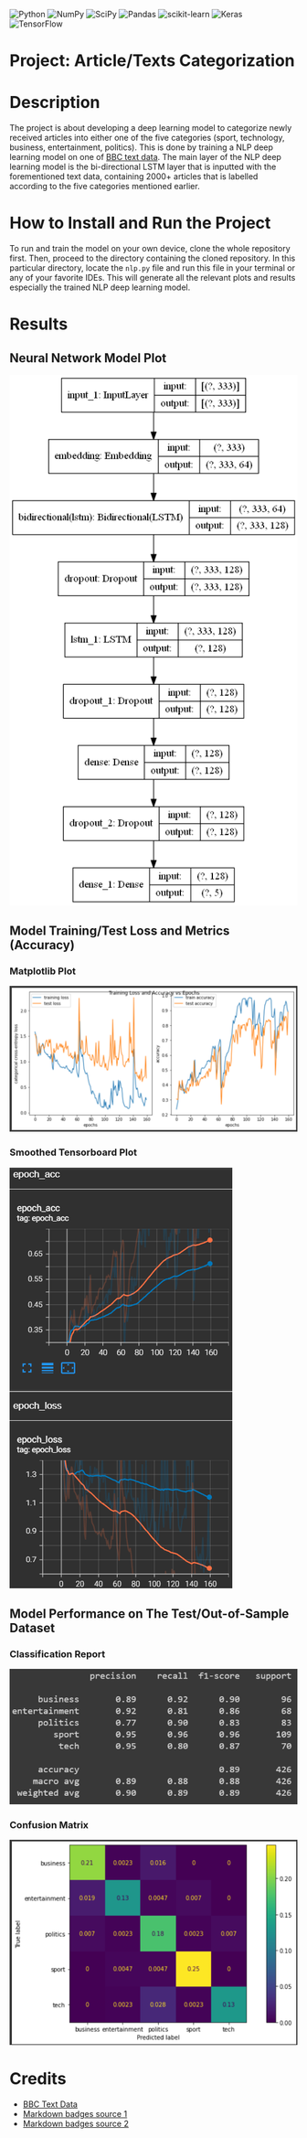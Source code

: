 ![Python](https://img.shields.io/badge/python-3670A0?style=for-the-badge&logo=python&logoColor=ffdd54)
![NumPy](https://img.shields.io/badge/numpy-%23013243.svg?style=for-the-badge&logo=numpy&logoColor=white)
![SciPy](https://img.shields.io/badge/SciPy-%230C55A5.svg?style=for-the-badge&logo=scipy&logoColor=%white)
![Pandas](https://img.shields.io/badge/pandas-%23150458.svg?style=for-the-badge&logo=pandas&logoColor=white)
![scikit-learn](https://img.shields.io/badge/scikit--learn-%23F7931E.svg?style=for-the-badge&logo=scikit-learn&logoColor=white)
![Keras](https://img.shields.io/badge/Keras-%23D00000.svg?style=for-the-badge&logo=Keras&logoColor=white)
![TensorFlow](https://img.shields.io/badge/TensorFlow-%23FF6F00.svg?style=for-the-badge&logo=TensorFlow&logoColor=white)

# Project: Article/Texts Categorization

# Description
The project is about developing a deep learning model to categorize newly received articles into either one of the five categories (sport, technology, business, entertainment, politics). This is done by training a NLP deep learning model on one of [BBC text data](https://raw.githubusercontent.com/susanli2016/PyCon-Canada-2019-NLP-Tutorial/master/bbc-text.csv). The main layer of the NLP deep learning model is the bi-directional LSTM layer that is inputted with the forementioned text data, containing 2000+ articles that is labelled according to the five categories mentioned earlier.

# How to Install and Run the Project
To run and train the model on your own device, clone the whole repository first. Then, proceed to the directory containing the cloned repository. In this particular directory, locate the `nlp.py` file and run this file in your terminal or any of your favorite IDEs. This will generate all the relevant plots and results especially the trained NLP deep learning model.

# Results
## Neural Network Model Plot
![NLP network](statics/model.png)

## Model Training/Test Loss and Metrics (Accuracy)
### Matplotlib Plot
![loss metric plots mpl](statics/loss_metric_matplotlib_plot.png)
### Smoothed Tensorboard Plot
![loss metrics plots tensoboard](statics/loss_metric_tensorboard_plot.png)

## Model Performance on The Test/Out-of-Sample Dataset
### Classification Report
![class report](statics/classification_report.png)
### Confusion Matrix
![confusion matrix](statics/confusion_matrix.png)

# Credits
- [BBC Text Data](https://raw.githubusercontent.com/susanli2016/PyCon-Canada-2019-NLP-Tutorial/master/bbc-text.csv)
- [Markdown badges source 1](https://github.com/Ileriayo/markdown-badges)
- [Markdown badges source 2](https://github.com/alexandresanlim/Badges4-README.md-Profile)